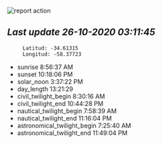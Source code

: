 ![report action](https://github.com/matiasz8/actions-for-reports/workflows/report%20action/badge.svg?branch=develop) 


## *****Last update 26-10-2020 03:11:45*****



		 Latitud: -34.61315
		 Longitud: -58.37723

 - sunrise 	 8:56:37 AM
 - sunset 	 10:18:06 PM
 - solar_noon 	 3:37:22 PM
 - day_length 	 13:21:29
 - civil_twilight_begin 	 8:30:16 AM
 - civil_twilight_end 	 10:44:28 PM
 - nautical_twilight_begin 	 7:58:39 AM
 - nautical_twilight_end 	 11:16:04 PM
 - astronomical_twilight_begin 	 7:25:40 AM
 - astronomical_twilight_end 	 11:49:04 PM
